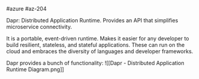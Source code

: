 #azure #az-204 

Dapr: Distributed Application Runtime.
Provides an API that simplifies microservice connectivity.

It is a portable, event-driven runtime.
Makes it easier for any developer to build resilient, stateless, and stateful applications.
These can run on the cloud and embraces the diversity of languages and developer frameworks.

Dapr provides a bunch of functionality:
![[Dapr - Distributed Application Runtime Diagram.png]]